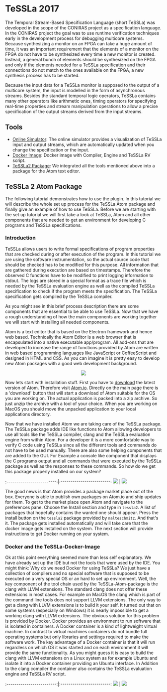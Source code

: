 # TeSSLa 2017

The Temporal Stream-Based Specification Language (short TeSSLa) was developed in the scope of the CONIRAS project as a specification language. In the CONIRAS project the goal was to use runtime verification techniques early in the development process for debugging multicore systems. Because synthesizing a monitor on an FPGA can take a huge amount of time, it was an important requirement that the elements of a monitor on the FPGA do not have to be synthesized every time a new monitor is created. Instead, a general bunch of elements should be synthesized on the FPGA and only if the elements needed for a TeSSLa specification and their connections do not match to the ones available on the FPGA, a new synthesis process has to be started.

Because the input data for a TeSSLa monitor is supposed to the output of a multicore system, the input is modelled in the form of asynchronous streams. Besides the standard temporal logic operators, TeSSLa contains many other operators like arithmetic ones, timing operators for specifying real-time properties and stream manipulation operations to allow a precise specification of the output streams derived from the input streams.

## Tools

  * [Online Simulator](http://rv.isp.uni-luebeck.de/tessla/): The online simulator provides a visualization of TeSSLa input and output streams, which are automatically updated when you change the specification or the input.
  * [Docker Image](http://rv.isp.uni-luebeck.de/tessla/tessla-docker.zip): Docker image with Compiler, Engine and TeSSLa RV script.
  * [TeSSLa2 Package](https://atom.io/packages/tessla2): We integrated all the tools mentioned above into a package for the Atom text editor.
  
## TeSSLa 2 Atom Package

The following tutorial demonstrates how to use the plugin. In this tutorial we will describe the whole set up process for the TeSSLa Atom package and finally give an example of how to use TeSSLa. Before we are starting with the set up tutorial we will first take a look at TeSSLa, Atom and all other components that are needed to get an environment for developing C programs and TeSSLa specifications.

### Introduction

TeSSLa allows users to write formal specifications of program properties that are checked during or after execution of the program. In this tutorial we are using the software instrumentation, so the actual source code that should be checked has to be modified for this purpose. All information that are gathered during execution are based on timestamps. Therefore the observed C functions have to be modified to print logging information to stdout. The logs are stored in a special format as a trace file which is needed by the TeSSLa evaluation engine as well as the compiled TeSSLa specification to check if the program meets the specification. The TeSSLa specification gets compiled by the TeSSLa compiler.

As you might see in this brief process description there are some components that are essential to be able to use TeSSLa. Now that we have a rough understanding of how the main components are working together we will start with installing all needed components.

Atom is a text editor that is based on the Electron framework and hence web based. Technically the Atom Editor is a web browser that is encapsulated into a native executable app/program. All add-ons that are developed to increase the range of functions provided by Atom are written in web based programming languages like JavaScript or CoffeeScript and designed in HTML and CSS. As you can imagine it is pretty easy to develop new Atom packages with a good web development background.

<p align="center">
  <img src="https://github.com/malteschmitz/tessla2-atom/blob/master/screenshots/screenshot.png?raw=true">
</p>

Now lets start with installation stuff. First you have to [download](https://atom.io/download/mac) the latest version of Atom. Therefore visit [Atom.io](https://atom.io). Directly on the main page there is a 'download' button that will start a download of Atom suitable for the OS you are working on. The actual application is packed into a zip archive. So just unzip the archive with a tool of your choice. When you are working on MacOS you should move the unpacked application to your local applications directory.

Now that we have installed Atom we are taking care of the TeSSLa package. The TeSSLa package adds IDE like functions to Atom allowing developers to use all tools like the TeSSLa compiler, clang and the TeSSLa evaluation engine from within Atom. For a developer it is a more comfortable way to verify C code using TeSSLa since all the different tools and commands do not have to be used manually. There are also some helping components that are added to the GUI. For Example a console like component that displays the C programs output and all commands that were executed by the TeSSLa package as well as the responses to these commands. So how do we get this package properly installed on our system?

:-------------------------:|:-------------------------:
![](https://github.com/malteschmitz/tessla2-atom/blob/master/screenshots/preferences.png?raw=true)  |  ![](https://github.com/malteschmitz/tessla2-atom/blob/master/screenshots/install.png?raw=true)

The good news is that Atom provides a package market place out of the box. Everyone is able to publish own packages on Atom.io and ship updates for them. To get to the market place open Atom and navigate to the preferences pane. Choose the Install section and type in `tessla2`. A list of packages that hopefully contains the wanted one should appear. Press the install button on the `tessla2` package provided by `malteschmitz`. And that's it. The package gets installed automatically and will take care that the docker image gets installed on the system. The next section will provide instructions to get Docker running on your system.

### Docker and the TeSSLa-Docker-Image

Ok at this point everything seemed more than less self explanatory. We have already set up the IDE but not the tools that were used by the IDE. You might think: Why do we need Docker for using TeSSLa? We just have a collection of compilers and no special software that is supposed to be executed on a very special OS or an hard to set up environment. Well, the key component of the tool chain used by the TeSSLa-Atom-package is the clang with LLVM extensions. The standard clang does not offer these extensions in most cases. For example on MacOS the clang which is part of the command line tools does not support LLVM extensions. The only way to get a clang with LLVM extensions is to build it your self. It turned out that on some systems (especially on Windows) it is nearly impossible to get a working clang with LLVM extensions. The obvious solution for this problem is provided by Docker. Docker provides an environment to run software that is isolated in containers. A Docker container is a kind of lightweight virtual machine. In contrast to virtual machines containers do not bundle full operating systems but only libraries and settings required to make the software work. The key advantage of a Docker container is that it will run regardless on which OS it was started and on each environment it will provide the same functionality. As you might guess it is easy to build the clang with LLVM extensions on a Linux system as for example Ubuntu and isolate it into a Docker container providing an Ubuntu interface. In Addition to the clang compiler the container also contains the TeSSLa evaluation engine and TeSSLa RV script.


:-------------------------:|:-------------------------:
![](https://github.com/malteschmitz/tessla2-atom/blob/master/screenshots/docker-ce.png?raw=true)  |  ![](https://github.com/malteschmitz/tessla2-atom/blob/master/screenshots/download-docker.png?raw=true)